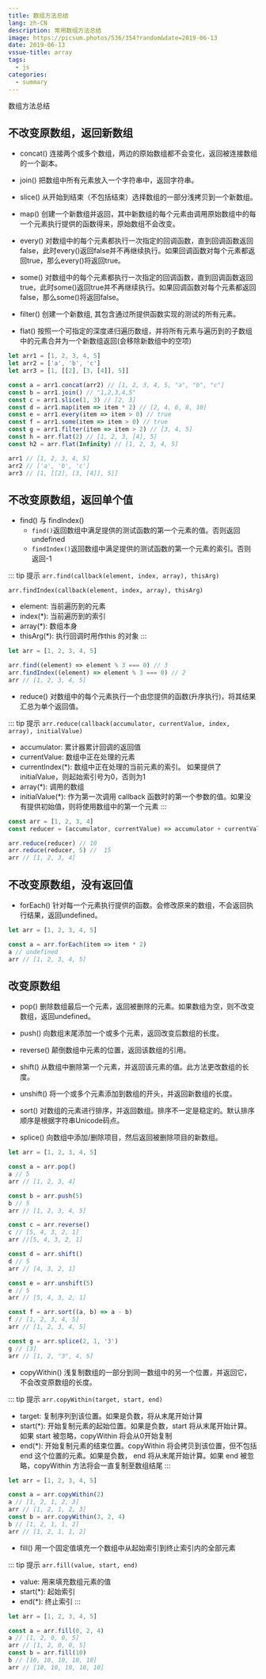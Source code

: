 ```yaml
---
title: 数组方法总结
lang: zh-CN
description: 常用数组方法总结
image: https://picsum.photos/536/354?random&date=2019-06-13
date: 2019-06-13
vssue-title: array
tags:
  - js
categories:
  - summary
---
```


数组方法总结

<!-- more -->

## 不改变原数组，返回新数组

- concat()
连接两个或多个数组，两边的原始数组都不会变化，返回被连接数组的一个副本。

- join()
把数组中所有元素放入一个字符串中，返回字符串。

- slice()
从开始到结束（不包括结束）选择数组的一部分浅拷贝到一个新数组。

- map()
创建一个新数组并返回，其中新数组的每个元素由调用原始数组中的每一个元素执行提供的函数得来，原始数组不会改变。

- every()
对数组中的每个元素都执行一次指定的回调函数，直到回调函数返回false，此时every()返回false并不再继续执行。如果回调函数对每个元素都返回true，那么every()将返回true。

- some()
对数组中的每个元素都执行一次指定的回调函数，直到回调函数返回true，此时some()返回true并不再继续执行。如果回调函数对每个元素都返回false，那么some()将返回false。

- filter()
创建一个新数组, 其包含通过所提供函数实现的测试的所有元素。

- flat()
按照一个可指定的深度递归遍历数组，并将所有元素与遍历到的子数组中的元素合并为一个新数组返回(会移除新数组中的空项)

``` js
let arr1 = [1, 2, 3, 4, 5]
let arr2 = ['a', 'b', 'c']
let arr3 = [1, [[2], [3, [4]], 5]]

const a = arr1.concat(arr2) // [1, 2, 3, 4, 5, "a", "b", "c"]
const b = arr1.join() // "1,2,3,4,5"
const c = arr1.slice(1, 3) // [2, 3]
const d = arr1.map(item => item * 2) // [2, 4, 6, 8, 10]
const e = arr1.every(item => item > 0) // true
const f = arr1.some(item => item > 0) // true
const g = arr1.filter(item => item > 2) // [3, 4, 5]
const h = arr.flat(2) // [1, 2, 3, [4], 5]
const h2 = arr.flat(Infinity) // [1, 2, 3, 4, 5]

arr1 // [1, 2, 3, 4, 5]
arr2 // ['a', 'b', 'c']
arr3 // [1, [[2], [3, [4]], 5]]
```

## 不改变原数组，返回单个值

- find() 与 findIndex()
  - `find()`返回数组中满足提供的测试函数的第一个元素的值。否则返回 undefined
  - `findIndex()`返回数组中满足提供的测试函数的第一个元素的索引。否则返回-1

::: tip 提示
`arr.find(callback(element, index, array), thisArg)`

`arr.findIndex(callback(element, index, array), thisArg)`
  - element: 当前遍历到的元素
  - index(*): 当前遍历到的索引
  - array(*): 数组本身
  - thisArg(*): 执行回调时用作this 的对象
:::

``` js
let arr = [1, 2, 3, 4, 5]

arr.find((element) => element % 3 === 0) // 3
arr.findIndex((element) => element % 3 === 0) // 2
arr // [1, 2, 3, 4, 5]
```

- reduce()
对数组中的每个元素执行一个由您提供的函数(升序执行)，将其结果汇总为单个返回值。

::: tip 提示
`arr.reduce(callback(accumulator, currentValue, index, array), initialValue)`
 - accumulator: 累计器累计回调的返回值
 - currentValue: 数组中正在处理的元素
 - currentIndex(*): 数组中正在处理的当前元素的索引。 如果提供了initialValue，则起始索引号为0，否则为1
 - array(*): 调用的数组
 - initialValue(*): 作为第一次调用 callback 函数时的第一个参数的值。如果没有提供初始值，则将使用数组中的第一个元素
:::

``` js
const arr = [1, 2, 3, 4]
const reducer = (accumulator, currentValue) => accumulator + currentValue

arr.reduce(reducer) // 10
arr.reduce(reducer, 5) //  15
arr // [1, 2, 3, 4]
```

## 不改变原数组，没有返回值

- forEach()
针对每一个元素执行提供的函数。会修改原来的数组，不会返回执行结果，返回undefined。

``` js
let arr = [1, 2, 3, 4, 5]

const a = arr.forEach(item => item * 2)
a // undefined
arr // [1, 2, 3, 4, 5]
```

## 改变原数组

- pop()
删除数组最后一个元素，返回被删除的元素。如果数组为空，则不改变数组，返回undefined。

- push()
向数组末尾添加一个或多个元素，返回改变后数组的长度。

- reverse()
颠倒数组中元素的位置，返回该数组的引用。

- shift()
从数组中删除第一个元素，并返回该元素的值。此方法更改数组的长度。

- unshift()
将一个或多个元素添加到数组的开头，并返回新数组的长度。

- sort()
对数组的元素进行排序，并返回数组。排序不一定是稳定的。默认排序顺序是根据字符串Unicode码点。

- splice()
向数组中添加/删除项目，然后返回被删除项目的新数组。

``` js
let arr = [1, 2, 3, 4, 5]

const a = arr.pop()
a // 5
arr // [1, 2, 3, 4]

const b = arr.push(5)
b // 5
arr // [1, 2, 3, 4, 5]

const c = arr.reverse()
c // [5, 4, 3, 2, 1]
arr //[5, 4, 3, 2, 1]

const d = arr.shift()
d // 5
arr // [4, 3, 2, 1]

const e = arr.unshift(5)
e // 5
arr // [5, 4, 3, 2, 1]

const f = arr.sort((a, b) => a - b)
f // [1, 2, 3, 4, 5]
arr // [1, 2, 3, 4, 5]

const g = arr.splice(2, 1, '3')
g // [3]
arr // [1, 2, "3", 4, 5]
```

- copyWithin()
浅复制数组的一部分到同一数组中的另一个位置，并返回它，不会改变原数组的长度。

::: tip 提示
`arr.copyWithin(target, start, end)`
  - target: 复制序列到该位置。如果是负数，将从末尾开始计算
  - start(*): 开始复制元素的起始位置。如果是负数，start 将从末尾开始计算。如果 start 被忽略，copyWithin 将会从0开始复制
  - end(*): 开始复制元素的结束位置。copyWithin 将会拷贝到该位置，但不包括 end 这个位置的元素。如果是负数， end 将从末尾开始计算。如果 end 被忽略，copyWithin 方法将会一直复制至数组结尾
:::

``` js
let arr = [1, 2, 3, 4, 5]

const a = arr.copyWithin(2)
a // [1, 2, 1, 2, 3]
arr // [1, 2, 1, 2, 3]
const b = arr.copyWithin(3, 2, 4)
b // [1, 2, 1, 1, 2]
arr // [1, 2, 1, 1, 2]
```

- fill()
用一个固定值填充一个数组中从起始索引到终止索引内的全部元素

::: tip 提示
`arr.fill(value, start, end)`
  - value: 用来填充数组元素的值
  - start(*): 起始索引
  - end(*): 终止索引
:::

``` js
let arr = [1, 2, 3, 4, 5]

const a = arr.fill(0, 2, 4)
a // [1, 2, 0, 0, 5]
arr // [1, 2, 0, 0, 5]
const b = arr.fill(10)
b // [10, 10, 10, 10, 10]
arr // [10, 10, 10, 10, 10]
```